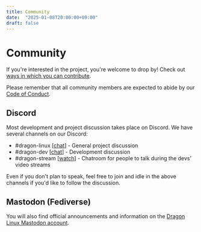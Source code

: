 ```yaml
---
title: Community
date:  "2025-01-08T20:00:00+09:00"
draft: false
---
```


# Community

If you're interested in the project, you're welcome to drop by!  Check out [ways in which you can contribute](/contribute).

Please remember that all community members are expected to abide by our [Code of Conduct](/code-of-conduct).

## Discord

Most development and project discussion takes place on Discord. We have several channels on our Discord:

* #dragon-linux [[chat](https://discord.go.venith.net/dragon)] - General project discussion
* #dragon-dev [[chat](https://discord.go.venith.net/dragon-dev)] - Development discussion
* #dragon-stream [[watch](https://twitch.go.venith.net)] - Chatroom for people to talk during the devs' video streams

Even if you don't plan to speak, feel free to join and idle in the above channels if you'd like to follow the discussion.

## Mastodon (Fediverse)

You will also find official announcements and information on the [Dragon Linux Mastodon account](https://nerdculture.de/@astafathersatan).
